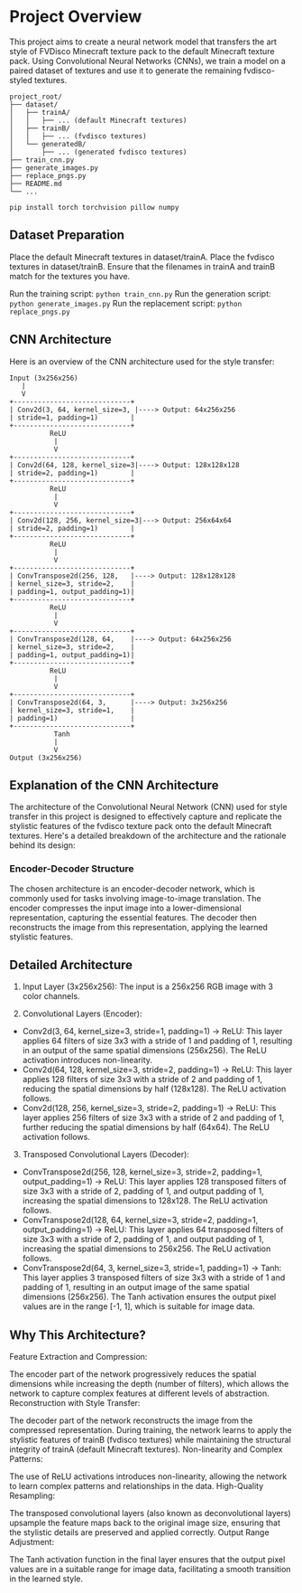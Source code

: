# Project Overview
This project aims to create a neural network model that transfers the art style of FVDisco Minecraft texture pack to the default Minecraft texture pack. Using Convolutional Neural Networks (CNNs), we train a model on a paired dataset of textures and use it to generate the remaining fvdisco-styled textures.

```
project_root/
├── dataset/
│   ├── trainA/
│   │   ├── ... (default Minecraft textures)
│   ├── trainB/
│   │   ├── ... (fvdisco textures)
│   └── generatedB/
│       ├── ... (generated fvdisco textures)
├── train_cnn.py
├── generate_images.py
├── replace_pngs.py
├── README.md
└── ...

```

```pip install torch torchvision pillow numpy```

## Dataset Preparation
Place the default Minecraft textures in dataset/trainA.
Place the fvdisco textures in dataset/trainB.
Ensure that the filenames in trainA and trainB match for the textures you have.

Run the training script: ```python train_cnn.py```
Run the generation script: ```python generate_images.py```
Run the replacement script: ```python replace_pngs.py```

## CNN Architecture
Here is an overview of the CNN architecture used for the style transfer:
```
Input (3x256x256)
   |
   V
+-----------------------------+
| Conv2d(3, 64, kernel_size=3, |----> Output: 64x256x256
| stride=1, padding=1)        |
+-----------------------------+
          ReLU
           |
           V
+-----------------------------+
| Conv2d(64, 128, kernel_size=3|----> Output: 128x128x128
| stride=2, padding=1)        |
+-----------------------------+
          ReLU
           |
           V
+-----------------------------+
| Conv2d(128, 256, kernel_size=3|---> Output: 256x64x64
| stride=2, padding=1)        |
+-----------------------------+
          ReLU
           |
           V
+-----------------------------+
| ConvTranspose2d(256, 128,   |----> Output: 128x128x128
| kernel_size=3, stride=2,    |
| padding=1, output_padding=1)|
+-----------------------------+
          ReLU
           |
           V
+-----------------------------+
| ConvTranspose2d(128, 64,    |----> Output: 64x256x256
| kernel_size=3, stride=2,    |
| padding=1, output_padding=1)|
+-----------------------------+
          ReLU
           |
           V
+-----------------------------+
| ConvTranspose2d(64, 3,      |----> Output: 3x256x256
| kernel_size=3, stride=1,    |
| padding=1)                  |
+-----------------------------+
           Tanh
           |
           V
Output (3x256x256)

```

## Explanation of the CNN Architecture
The architecture of the Convolutional Neural Network (CNN) used for style transfer in this project is designed to effectively capture and replicate the stylistic features of the fvdisco texture pack onto the default Minecraft textures. Here's a detailed breakdown of the architecture and the rationale behind its design:

### Encoder-Decoder Structure
The chosen architecture is an encoder-decoder network, which is commonly used for tasks involving image-to-image translation. The encoder compresses the input image into a lower-dimensional representation, capturing the essential features. The decoder then reconstructs the image from this representation, applying the learned stylistic features.

##  Detailed Architecture
1. Input Layer (3x256x256):
The input is a 256x256 RGB image with 3 color channels.

2. Convolutional Layers (Encoder):
- Conv2d(3, 64, kernel_size=3, stride=1, padding=1) -> ReLU:
This layer applies 64 filters of size 3x3 with a stride of 1 and padding of 1, resulting in an output of the same spatial dimensions (256x256). The ReLU activation introduces non-linearity.
- Conv2d(64, 128, kernel_size=3, stride=2, padding=1) -> ReLU:
This layer applies 128 filters of size 3x3 with a stride of 2 and padding of 1, reducing the spatial dimensions by half (128x128). The ReLU activation follows.
- Conv2d(128, 256, kernel_size=3, stride=2, padding=1) -> ReLU:
This layer applies 256 filters of size 3x3 with a stride of 2 and padding of 1, further reducing the spatial dimensions by half (64x64). The ReLU activation follows.

3. Transposed Convolutional Layers (Decoder):
- ConvTranspose2d(256, 128, kernel_size=3, stride=2, padding=1, output_padding=1) -> ReLU:
This layer applies 128 transposed filters of size 3x3 with a stride of 2, padding of 1, and output padding of 1, increasing the spatial dimensions to 128x128. The ReLU activation follows.
- ConvTranspose2d(128, 64, kernel_size=3, stride=2, padding=1, output_padding=1) -> ReLU:
This layer applies 64 transposed filters of size 3x3 with a stride of 2, padding of 1, and output padding of 1, increasing the spatial dimensions to 256x256. The ReLU activation follows.
- ConvTranspose2d(64, 3, kernel_size=3, stride=1, padding=1) -> Tanh:
This layer applies 3 transposed filters of size 3x3 with a stride of 1 and padding of 1, resulting in an output image of the same spatial dimensions (256x256). The Tanh activation ensures the output pixel values are in the range [-1, 1], which is suitable for image data.

## Why This Architecture?
Feature Extraction and Compression:

The encoder part of the network progressively reduces the spatial dimensions while increasing the depth (number of filters), which allows the network to capture complex features at different levels of abstraction.
Reconstruction with Style Transfer:

The decoder part of the network reconstructs the image from the compressed representation. During training, the network learns to apply the stylistic features of trainB (fvdisco textures) while maintaining the structural integrity of trainA (default Minecraft textures).
Non-linearity and Complex Patterns:

The use of ReLU activations introduces non-linearity, allowing the network to learn complex patterns and relationships in the data.
High-Quality Resampling:

The transposed convolutional layers (also known as deconvolutional layers) upsample the feature maps back to the original image size, ensuring that the stylistic details are preserved and applied correctly.
Output Range Adjustment:

The Tanh activation function in the final layer ensures that the output pixel values are in a suitable range for image data, facilitating a smooth transition in the learned style.


